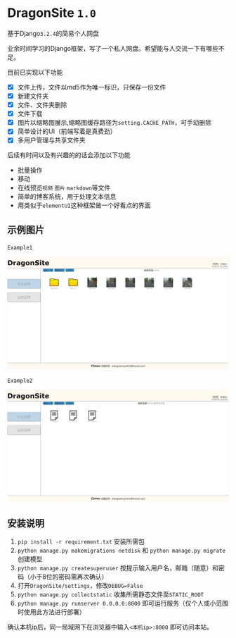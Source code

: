 # DragonSite `1.0`
基于Django`3.2.4`的简易个人网盘

业余时间学习的Django框架，写了一个私人网盘。希望能与人交流一下有哪些不足。

目前已实现以下功能
-   [x] 文件上传，文件以md5作为唯一标识，只保存一份文件
-   [x] 新建文件夹
-   [x] 文件、文件夹删除
-   [x] 文件下载
-   [x] 图片以缩略图展示,缩略图缓存路径为`setting.CACHE_PATH`，可手动删除
-   [x] 简单设计的UI（前端写着是真费劲）
-   [x] 多用户管理与共享文件夹

后续有时间以及有兴趣的的话会添加以下功能
* 批量操作
* 移动
* 在线预览`视频` `图片` `markdown`等文件
* 简单的博客系统，用于处理文本信息
* 用类似于`elementUI`这种框架做一个好看点的界面

## 示例图片

`Example1`

<img src="example1.png" style="zoom:50%" alt='example1'>

`Example2`

<img src="example2.png" style="zoom:50%" alt='example2'>

## 安装说明

1.  `pip install -r requirement.txt` 安装所需包
2.  `python manage.py makemigrations netdisk` 和 `python manage.py migrate` 创建模型
3.  `python manage.py createsuperuser` 按提示输入用户名，邮箱（随意）和密码（小于8位的密码需再次确认）
4.  打开`DragonSite/settings`，修改`DEBUG=False`
5.  `python manage.py collectstatic` 收集所需静态文件至`STATIC_ROOT`
6.  `python manage.py runserver 0.0.0.0:8000` 即可运行服务（仅个人或小范围时使用此方法进行部署）

确认本机ip后，同一局域网下在浏览器中输入`<本机ip>:8000` 即可访问本站。
